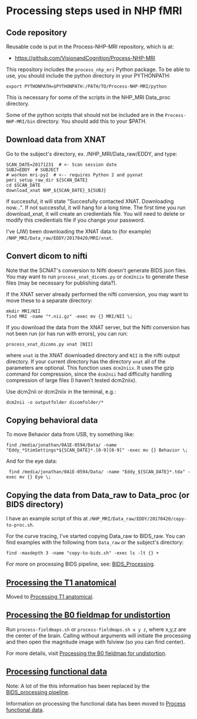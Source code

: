 Processing steps used in NHP fMRI
=================================

Code repository
---------------
Reusable code is put in the Process-NHP-MRI repository, which is at:

* https://github.com/VisionandCognition/Process-NHP-MRI

This repository includes the `process_nhp_mri` Python package. To be able
to use, you should include the python directory in your PYTHONPATH:

    export PYTHONPATH=$PYTHONPATH:/PATH/TO/Process-NHP-MRI/python

This is necessary for some of the scripts in the NHP_MRI Data_proc directory.

Some of the python scripts that should not be included are in the
`Process-NHP-MRI/bin` directory. You should add this to your $PATH.


Download data from XNAT
-----------------------

Go to the subject's directory, ex. /NHP_MRI/Data_raw/EDDY, and type:

    SCAN_DATE=20171231  # <- Scan session date
    SUBJ=EDDY  # SUBJECT
    # workon mri-py2  # <-- requires Python 2 and pyxnat
    pmri_setup_raw_dir ${SCAN_DATE}
    cd $SCAN_DATE
    download_xnat NHP_${SCAN_DATE}_${SUBJ}
    
If successful, it will state "Succesfully contacted XNAT. Downloading now...". If not successful, it will hang for a long time. The first time you run download_xnat, it will create an credientials file. You will need to delete or modify this credientials file if you change your password.

I've (JW) been downloading the XNAT data to (for example) `/NHP_MRI/Data_raw/EDDY/20170420/MRI/xnat`.


Convert dicom to nifti
----------------------

Note that the SCNAT's conversion to Nifti doesn't generate BIDS json files. You may want to run `process_xnat_dicoms.py` or `dcm2niix` to generate these files (may be necessary for publishing data?).

If the XNAT server already performed the nifti conversion, you may want to move these to a separate directory:

    mkdir MRI/NII
    find MRI -name "*.nii.gz" -exec mv {} MRI/NII \;

If you download the data from the XNAT server, but the Nifti conversion has not been run (or has run with errors), you can run:

    process_xnat_dicoms.py xnat [NII]

where `xnat` is the XNAT downloaded directory and `NII` is the nifti output directory. If your current directory has the directory `xnat` all of the parameters are optional. This function uses `dcm2niix`. It uses the gzip command for compression, since the `dcm2nii` had difficulty handling compression of large files (I haven't tested dcm2niix).

Use dcm2nii or dcm2niix in the terminal, e.g.:

    dcm2nii -o outputfolder dicomfolder/*
    
Copying behavioral data
-----------------------

To move Behavior data from USB, try something like:

    find /media/jonathan/0A1E-0594/Data/ -name "Eddy_*StimSettings*${SCAN_DATE}*.[0-9][0-9]" -exec mv {} Behavior \;

And for the eye data:

     find /media/jonathan/0A1E-0594/Data/ -name "Eddy_${SCAN_DATE}*.tda" -exec mv {} Eye \;

Copying the data from Data_raw to Data_proc (or BIDS directory)
-------------------------------------------

I have an example script of this at `/NHP_MRI/Data_raw/EDDY/20170420/copy-to-proc.sh`.

For the curve tracing, I've started copying Data_raw to BIDS_raw. You can find examples with the following from `Data_raw` or the subject's directory:

    find -maxdepth 3 -name "copy-to-bids.sh" -exec ls -lt {} +

For more on processing BIDS pipeline, see: [BIDS_Processing](BIDS_processing.md).

[Processing the T1 anatomical](Process_T1_anatomical.md)
----------------------------

Moved to [Processing T1 anatomical](Process_T1_anatomical.md).


[Processing the B0 fieldmap for undistortion](Processing_B0_fieldmap_for_undistortion.md)
-------------------------------------------

Run `process-fieldmaps.sh` or `process-fieldmaps.sh x y z`, where x,y,z are the center of the brain.
Calling without arguments will initiate the processing and then open the magnitude image with fslview (so you can find center).

For more details, visit [Processing the B0 fieldmap for undistortion](Processing_B0_fieldmap_for_undistortion.md).

[Processing functional data](Process_functional_data.md)
----------------------------

Note: A lot of the this information has been replaced by the [BIDS_processing pipeline](BIDS_processing.md).

Information on processing the functional data has been moved to [Process functional data](Process_functional_data.md).
